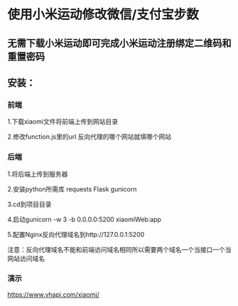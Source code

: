 # 使用小米运动修改微信/支付宝步数
## 无需下载小米运动即可完成小米运动注册绑定二维码和重置密码
## 安装：
### 前端
  1.下载xiaomi文件将前端上传到网站目录

  2.修改function.js里的url 反向代理的哪个网站就填哪个网站
### 后端
  1.将后端上传到服务器
  
  2.安装python所需库 requests Flask gunicorn
  
  3.cd到项目目录
  
  4.启动gunicorn -w 3 -b 0.0.0.0:5200 xiaomiWeb:app
 
  5.配置Nginx反向代理域名到http://127.0.0.1:5200
 
 注意：反向代理域名不能和前端访问域名相同所以需要两个域名一个当接口一个当网站访问域名
 
 ### 演示
  https://www.vhapi.com/xiaomi/

